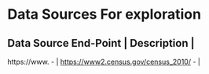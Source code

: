 
# Data Sources For exploration

Data Source End-Point       |   Description             |
---------------------------------------------------------
https://www.<data class="gov"></data> -                  |
https://www2.census.gov/census_2010/   -               |
